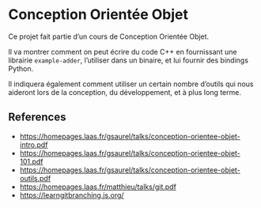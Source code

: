 # Conception Orientée Objet

Ce projet fait partie d’un cours de Conception Orientée Objet.

Il va montrer comment on peut écrire du code C++ en fournissant une librairie
`example-adder`, l’utiliser dans un binaire, et lui fournir des bindings Python.

Il indiquera également comment utiliser un certain nombre d’outils qui nous
aideront lors de la conception, du développement, et à plus long terme.

## References

- https://homepages.laas.fr/gsaurel/talks/conception-orientee-objet-intro.pdf
- https://homepages.laas.fr/gsaurel/talks/conception-orientee-objet-101.pdf
- https://homepages.laas.fr/gsaurel/talks/conception-orientee-objet-outils.pdf
- https://homepages.laas.fr/matthieu/talks/git.pdf
- https://learngitbranching.js.org/
